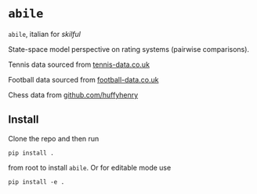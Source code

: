 # `abile`

`abile`, italian for _skilful_

State-space model perspective on rating systems (pairwise comparisons).

Tennis data sourced from [tennis-data.co.uk](http://www.tennis-data.co.uk)

Football data sourced from [football-data.co.uk](https://www.football-data.co.uk/)

Chess data from [github.com/huffyhenry](https://github.com/huffyhenry/forecasting-candidates)

## Install

Clone the repo and then run
```
pip install .
```
from root to install `abile`. Or for editable mode use
```
pip install -e .
```